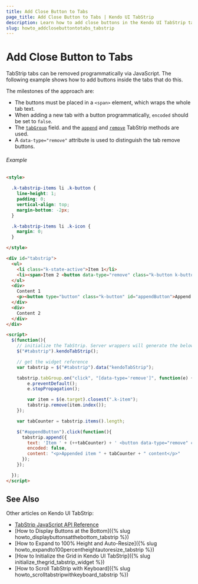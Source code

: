 ```yaml
---
title: Add Close Button to Tabs
page_title: Add Close Button to Tabs | Kendo UI TabStrip
description: Learn how to add close buttons in the Kendo UI TabStrip tabs.
slug: howto_addclosebuttontotabs_tabstrip
---
```


# Add Close Button to Tabs

TabStrip tabs can be removed programmatically via JavaScript. The following example shows how to add buttons inside the tabs that do this.

The milestones of the approach are:

* The buttons must be placed in a `<span>` element, which wraps the whole tab text.
* When adding a new tab with a button programmatically, `encoded` should be set to `false`.
* The [`tabGroup`](/api/javascript/ui/tabstrip#fields-tabGroup) field. and the [`append`](/api/javascript/ui/tabstrip#methods-append) and [`remove`](/api/javascript/ui/tabstrip#methods-remove) TabStrip methods are used.
* A `data-type="remove"` attribute is used to distinguish the tab remove buttons.

###### Example

```html
<style>

  .k-tabstrip-items li .k-button {
    line-height: 1;
    padding: 0;
    vertical-align: top;
    margin-bottom: -2px;
  }

  .k-tabstrip-items li .k-icon {
    margin: 0;
  }

</style>

<div id="tabstrip">
  <ul>
    <li class="k-state-active">Item 1</li>
    <li><span>Item 2 <button data-type="remove" class="k-button k-button-icon"><span class="k-icon k-i-close"></span></button></span></li>
  </ul>
  <div>
    Content 1
    <p><button type="button" class="k-button" id="appendButton">Append Item</button></p>
  </div>
  <div>
    Content 2
  </div>
</div>

<script>
  $(function(){
    // initialize the TabStrip. Server wrappers will generate the below line automatically
    $("#tabstrip").kendoTabStrip();

    // get the widget reference
    var tabstrip = $("#tabstrip").data("kendoTabStrip");

    tabstrip.tabGroup.on("click", "[data-type='remove']", function(e) {
        e.preventDefault();
        e.stopPropagation();

        var item = $(e.target).closest(".k-item");
        tabstrip.remove(item.index());
    });

    var tabCounter = tabstrip.items().length;

    $("#appendButton").click(function(){
      tabstrip.append({
        text: 'Item ' + (++tabCounter) + ' <button data-type="remove" class="k-button k-button-icon"><span class="k-icon k-i-close"></span></button>',
        encoded: false,
        content: "<p>Appended item " + tabCounter + " content</p>"
      });
    });

  });
</script>
```

## See Also

Other articles on Kendo UI TabStrip:

* [TabStrip JavaScript API Reference](/api/javascript/ui/tabstrip)
* [How to Display Buttons at the Bottom]({% slug howto_displaybuttonsatthebottom_tabstrip %})
* [How to Expand to 100% Height and Auto-Resize]({% slug howto_expandto100percentheightautoresize_tabstrip %})
* [How to Initialize the Grid in Kendo UI TabStrip]({% slug initialize_thegrid_tabstrip_widget %})
* [How to Scroll TabStrip with Keyboard]({% slug howto_scrolltabstripwithkeyboard_tabstrip %})
